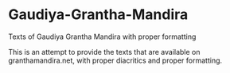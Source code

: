# Gaudiya-Grantha-Mandira
Texts of Gaudiya Grantha Mandira with proper formatting


This is an attempt to provide the texts that are available on granthamandira.net, with proper diacritics and proper formatting.
